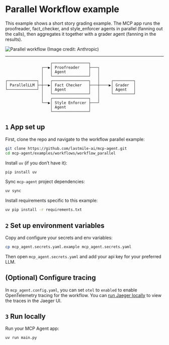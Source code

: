 # Parallel Workflow example

This example shows a short story grading example. The MCP app runs the proofreader, fact_checker, and style_enforcer agents in parallel (fanning out the calls), then aggregates it together with a grader agent (fanning in the results).

![Parallel workflow (Image credit: Anthropic)](https://www.anthropic.com/_next/image?url=https%3A%2F%2Fwww-cdn.anthropic.com%2Fimages%2F4zrzovbb%2Fwebsite%2F406bb032ca007fd1624f261af717d70e6ca86286-2401x1000.png&w=3840&q=75)

---

```plaintext
                    ┌────────────────┐
                ┌──▶│ Proofreader    ├───┐
                │   │ Agent          │   │
                │   └────────────────┘   │
┌─────────────┐ │   ┌────────────────┐   │     ┌─────────┐
│ ParallelLLM ├─┼──▶│ Fact Checker   ├───┼────▶│ Grader  │
└─────────────┘ │   │ Agent          │   │     │ Agent   │
                │   └────────────────┘   │     └─────────┘
                │   ┌────────────────┐   │
                └──▶│ Style Enforcer ├───┘
                    │ Agent          │
                    └────────────────┘
```

## `1` App set up

First, clone the repo and navigate to the workflow parallel example:

```bash
git clone https://github.com/lastmile-ai/mcp-agent.git
cd mcp-agent/examples/workflows/workflow_parallel
```

Install `uv` (if you don’t have it):

```bash
pip install uv
```

Sync `mcp-agent` project dependencies:

```bash
uv sync
```

Install requirements specific to this example:

```bash
uv pip install -r requirements.txt
```

## `2` Set up environment variables

Copy and configure your secrets and env variables:

```bash
cp mcp_agent.secrets.yaml.example mcp_agent.secrets.yaml
```

Then open `mcp_agent.secrets.yaml` and add your api key for your preferred LLM.

## (Optional) Configure tracing

In `mcp_agent.config.yaml`, you can set `otel` to `enabled` to enable OpenTelemetry tracing for the workflow.
You can [run Jaeger locally](https://www.jaegertracing.io/docs/2.5/getting-started/) to view the traces in the Jaeger UI.

## `3` Run locally

Run your MCP Agent app:

```bash
uv run main.py
```
